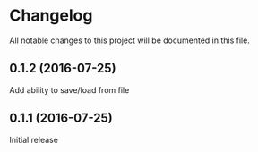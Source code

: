 # Changelog

All notable changes to this project will be documented in this file.

0.1.2 (2016-07-25)
------------------
Add ability to save/load from file

0.1.1 (2016-07-25)
------------------
Initial release
